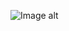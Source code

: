 ![Image alt](https://user-images.githubusercontent.com/28767389/160131520-fdc3a059-ecfc-4acb-83a3-3ebc7fb534c1.png)
